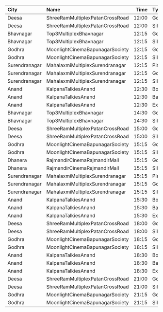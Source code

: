 | City          | Name                            |  Time | Type      | Price | Capacity | Booked |
| :------------ | :------------------------------ | ----: | :-------- | ----: | -------: | -----: |
| Deesa         | ShreeRamMultiplexPatanCrossRoad | 12:00 | Gold      |  100₹ |      169 |      0 |
| Deesa         | ShreeRamMultiplexPatanCrossRoad | 12:00 | Silver    |  100₹ |       38 |      0 |
| Bhavnagar     | Top3MultiplexBhavnagar          | 12:15 | Gold      |   80₹ |      100 |      0 |
| Bhavnagar     | Top3MultiplexBhavnagar          | 12:15 | Silver    |   80₹ |      100 |      0 |
| Godhra        | MoonlightCinemaBapunagarSociety | 12:15 | Gold      |   80₹ |      148 |      0 |
| Godhra        | MoonlightCinemaBapunagarSociety | 12:15 | Silver    |   80₹ |      102 |      0 |
| Surendranagar | MahalaxmiMultiplexSurendranagar | 12:15 | Platinum  |  300₹ |       14 |     14 |
| Surendranagar | MahalaxmiMultiplexSurendranagar | 12:15 | Gold      |  120₹ |       70 |     70 |
| Surendranagar | MahalaxmiMultiplexSurendranagar | 12:15 | Silver    |   80₹ |      112 |    112 |
| Anand         | KalpanaTalkiesAnand             | 12:30 | Box       |  110₹ |      100 |      0 |
| Anand         | KalpanaTalkiesAnand             | 12:30 | Balcony   |   90₹ |      100 |      0 |
| Anand         | KalpanaTalkiesAnand             | 12:30 | Executive |   80₹ |      100 |      0 |
| Bhavnagar     | Top3MultiplexBhavnagar          | 14:30 | Gold      |   70₹ |      100 |      0 |
| Bhavnagar     | Top3MultiplexBhavnagar          | 14:30 | Silver    |   70₹ |      100 |      0 |
| Deesa         | ShreeRamMultiplexPatanCrossRoad | 15:00 | Gold      |  100₹ |      169 |      0 |
| Deesa         | ShreeRamMultiplexPatanCrossRoad | 15:00 | Silver    |  100₹ |       38 |      0 |
| Godhra        | MoonlightCinemaBapunagarSociety | 15:15 | Gold      |   80₹ |      148 |      0 |
| Godhra        | MoonlightCinemaBapunagarSociety | 15:15 | Silver    |   80₹ |      102 |      0 |
| Dhanera       | RajmandirCinemaRajmandirMall    | 15:15 | Gold      |  130₹ |      103 |     35 |
| Dhanera       | RajmandirCinemaRajmandirMall    | 15:15 | Silver    |  130₹ |       75 |      0 |
| Surendranagar | MahalaxmiMultiplexSurendranagar | 15:15 | Platinum  |  300₹ |       14 |     14 |
| Surendranagar | MahalaxmiMultiplexSurendranagar | 15:15 | Gold      |  120₹ |       70 |     70 |
| Surendranagar | MahalaxmiMultiplexSurendranagar | 15:15 | Silver    |   80₹ |      112 |    112 |
| Anand         | KalpanaTalkiesAnand             | 15:30 | Box       |  110₹ |      100 |      0 |
| Anand         | KalpanaTalkiesAnand             | 15:30 | Balcony   |   90₹ |      100 |      0 |
| Anand         | KalpanaTalkiesAnand             | 15:30 | Executive |   80₹ |      100 |      0 |
| Deesa         | ShreeRamMultiplexPatanCrossRoad | 18:00 | Gold      |  100₹ |      169 |      0 |
| Deesa         | ShreeRamMultiplexPatanCrossRoad | 18:00 | Silver    |  100₹ |       38 |      0 |
| Godhra        | MoonlightCinemaBapunagarSociety | 18:15 | Gold      |   80₹ |      148 |      0 |
| Godhra        | MoonlightCinemaBapunagarSociety | 18:15 | Silver    |   80₹ |      102 |      0 |
| Anand         | KalpanaTalkiesAnand             | 18:30 | Box       |  110₹ |      100 |      0 |
| Anand         | KalpanaTalkiesAnand             | 18:30 | Balcony   |   90₹ |      100 |      0 |
| Anand         | KalpanaTalkiesAnand             | 18:30 | Executive |   80₹ |      100 |      0 |
| Deesa         | ShreeRamMultiplexPatanCrossRoad | 21:00 | Gold      |  100₹ |      169 |      0 |
| Deesa         | ShreeRamMultiplexPatanCrossRoad | 21:00 | Silver    |  100₹ |       38 |      0 |
| Godhra        | MoonlightCinemaBapunagarSociety | 21:15 | Gold      |   80₹ |      148 |      0 |
| Godhra        | MoonlightCinemaBapunagarSociety | 21:15 | Silver    |   80₹ |      102 |      0 |